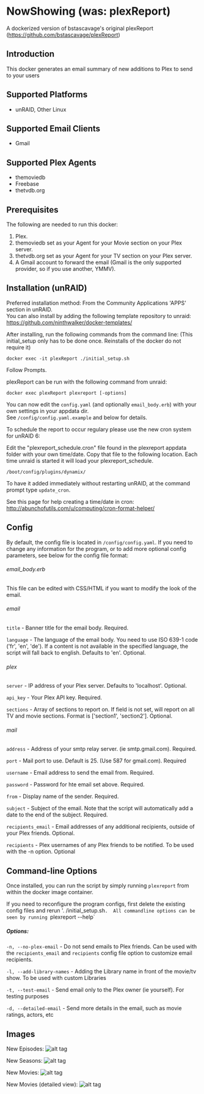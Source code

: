 NowShowing (was: plexReport)
================

A dockerized version of bstascavage's original plexReport (https://github.com/bstascavage/plexReport)

## Introduction
This docker generates an email summary of new additions to Plex to send to your users

## Supported Platforms
* unRAID, Other Linux

## Supported Email Clients
* Gmail

## Supported Plex Agents
* themoviedb
* Freebase
* thetvdb.org

## Prerequisites

The following are needed to run this docker:

1.  Plex.
2.  themoviedb set as your Agent for your Movie section on your Plex server.
3.  thetvdb.org set as your Agent for your TV section on your Plex server.
4.  A Gmail account to forward the email (Gmail is the only supported provider, so if you use another, YMMV).

## Installation (unRAID)

Preferred installation method: From the Community Applications 'APPS' section in unRAID.  
You can also install by adding the following template repository to unraid:  
https://github.com/ninthwalker/docker-templates/

After installing, run the following commands from the command line:
(This initial_setup only has to be done once. Reinstalls of the docker do not require it)

`docker exec -it plexReport ./initial_setup.sh`

Follow Prompts.  

plexReport can be run with the following command from unraid:  

`docker exec plexReport plexreport [-options]`

You can now edit the `config.yaml` (and optionally `email_body.erb`) with your own settings in your appdata dir.  
See `/config/config.yaml.example` and below for details.

To schedule the report to occur regulary please use the new cron system for unRAID 6:

Edit the "plexreport_schedule.cron" file found in the plexreport appdata folder with your own time/date.
Copy that file to the following location. Each time unraid is started it will load your plexreport_schedule.

`/boot/config/plugins/dynamix/`

To have it added immediately without restarting unRAID, at the command prompt type `update_cron`.

See this page for help creating a time/date in cron: http://abunchofutils.com/u/computing/cron-format-helper/
    
## Config

By default, the config file is located in `/config/config.yaml`.  If you need to change any information for the program, or to add more optional config parameters, see below for the config file format:

###### email_body.erb

This file can be edited with CSS/HTML if you want to modify the look of the email.

###### email
`title` - Banner title for the email body.  Required.

`language` - The language of the email body. You need to use ISO 639-1 code ('fr', 'en', 'de'). If a content is not available in the specified language, the script will fall back to english. Defaults to 'en'. Optional.

###### plex
`server` - IP address of your Plex server.  Defaults to 'localhost'.  Optional.

`api_key` - Your Plex API key.  Required.

`sections` - Array of sections to report on.  If field is not set, will report on all TV and movie sections.  Format is ['section1', 'section2'].  Optional.

###### mail
`address` - Address of your smtp relay server.  (ie smtp.gmail.com).  Required.

`port` - Mail port to use.  Default is 25.  (Use 587 for gmail.com).  Required

`username` - Email address to send the email from.  Required.

`password` - Password for hte email set above.  Required.

`from` - Display name of the sender.  Required.

`subject` - Subject of the email.  Note that the script will automatically add a date to the end of the subject.  Required.

`recipients_email` - Email addresses of any additional recipients, outside of your Plex friends.  Optional.

`recipients` - Plex usernames of any Plex friends to be notified.  To be used with the -n option.  Optional

## Command-line Options

Once installed, you can run the script by simply running `plexreport` from within the docker image container. 

If you need to reconfigure the program configs, first delete the existing config files and rerun '. /initial_setup.sh`.  All commandline options can be seen by running `plexreport --help`

##### Options:
`-n, --no-plex-email` - Do not send emails to Plex friends.  Can be used with the `recipients_email` and `recipients` config file option to customize email recipients.

`-l, --add-library-names` - Adding the Library name in front of the movie/tv show.  To be used with custom Libraries

`-t, --test-email` - Send email only to the Plex owner (ie yourself).  For testing purposes

`-d, --detailed-email` - Send more details in the email, such as movie ratings, actors, etc

## Images

New Episodes:
![alt tag](http://i.imgur.com/hWzHl2x.png)

New Seasons:
![alt tag](http://i.imgur.com/sBy62Ty.png)

New Movies:
![alt tag](http://i.imgur.com/E3Q85uU.png)

New Movies (detailed view):
![alt tag](http://i.imgur.com/9BHiQHW.png)
